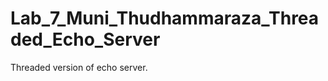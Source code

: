 Lab_7_Muni_Thudhammaraza_Threaded_Echo_Server
=============================================

Threaded version of echo server.

